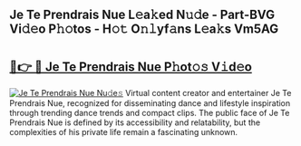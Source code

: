 ## Je Te Prendrais Nue L𝚎a𝚔ed N𝚞𝚍e - Part-BVG Vi𝚍𝚎o P𝚑𝚘tos - H𝚘𝚝 O𝚗𝚕yf𝚊ns L𝚎a𝚔s Vm5AG

# <h2><a href="http://kfay8u.oniu.top/?m=Je+Te+Prendrais+Nue">🔗👉 🔴 Je Te Prendrais Nue P𝚑ot𝚘𝚜 V𝚒d𝚎o</a></h2>

[![Je Te Prendrais Nue Nu𝚍e𝚜](https://i.imgur.com/0qMVB7G.gif)](http://kfay8u.oniu.top/?m=Je+Te+Prendrais+Nue)
Virtual content creator and entertainer Je Te Prendrais Nue, recognized for disseminating dance and lifestyle inspiration through trending dance trends and compact clips. The public face of Je Te Prendrais Nue is defined by its accessibility and relatability, but the complexities of his private life remain a fascinating unknown.  
